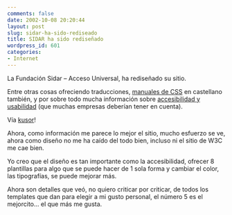 ```yaml
---
comments: false
date: 2002-10-08 20:20:44
layout: post
slug: sidar-ha-sido-rediseado
title: SIDAR ha sido rediseñado
wordpress_id: 601
categories:
- Internet
---
```


La Fundación Sidar – Acceso Universal, ha rediseñado su sitio.





Entre otras cosas ofreciendo traducciones, [manuales de CSS](http://www.sidar.org/recur/desdi/mcss/manual/indice.php) en castellano también, y por sobre todo mucha información sobre [accesibilidad y usabilidad](http://www.sidar.org/recur/desdi/usable/index.php) (que muchas empresas deberían tener en cuenta).





Vía [kusor](http://kusor.net/archivo-dhtml/000135.php#000135)!





Ahora, como información me parece lo mejor el sitio, mucho esfuerzo se ve, ahora como diseño no me ha caído del todo bien, incluso ni el sitio de W3C me cae bien.





Yo creo que el diseño es tan importante como la accesibilidad, ofrecer 8 plantillas para algo que se puede hacer de 1 sola forma y cambiar el color, las tipografías, se puede mejorar más.





Ahora son detalles que veó, no quiero criticar por criticar, de todos los templates que dan para elegir a mi gusto personal, el número 5 es el mejorcito… el que más me gusta.




 
